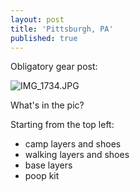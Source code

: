 ```yaml
---
layout: post
title: 'Pittsburgh, PA'
published: true
---
```

Obligatory gear post:

![IMG_1734.JPG]({{site.baseurl}}/assets/IMG_1734.JPG)

What's in the pic?

Starting from the top left: 
- camp layers and shoes
- walking layers and shoes 
- base layers 
- poop kit